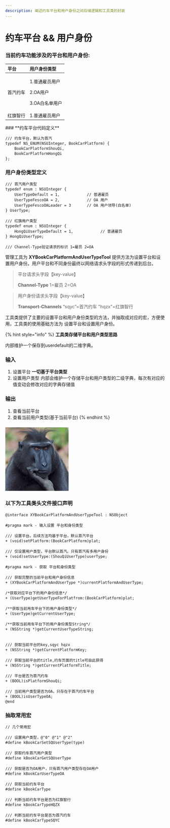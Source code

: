 ```yaml
---
description: 阐述约车平台和用户身份之间存储逻辑和工具类的封装
---
```


# 约车平台 && 用户身份

### 当前约车功能涉及的平台和用户身份:

<table>
  <thead>
    <tr>
      <th style="text-align:left">&#x5E73;&#x53F0;</th>
      <th style="text-align:left">&#x7528;&#x6237;&#x8EAB;&#x4EFD;&#x7C7B;&#x578B;</th>
    </tr>
  </thead>
  <tbody>
    <tr>
      <td style="text-align:left">&#x9996;&#x6C7D;&#x7EA6;&#x8F66;</td>
      <td style="text-align:left">
        <p>1.&#x666E;&#x901A;&#x96C7;&#x5458;&#x7528;&#x6237;</p>
        <p>2.OA&#x7528;&#x6237;</p>
        <p>3.OA&#x767D;&#x540D;&#x5355;&#x7528;&#x6237;</p>
      </td>
    </tr>
    <tr>
      <td style="text-align:left">&#x7EA2;&#x65D7;&#x667A;&#x884C;</td>
      <td style="text-align:left">1.&#x666E;&#x901A;&#x96C7;&#x5458;&#x7528;&#x6237;</td>
    </tr>
  </tbody>
</table>### **约车平台代码定义**

```text
/// 约车平台，默认为首汽
typedef NS_ENUM(NSUInteger, BookCarPlatform) {
    BookCarPlatformShouQi,
    BookCarPlatformHongQi
};
```

### **用户身份类型定义**

```text
/// 首汽用户类型
typedef enum : NSUInteger {
    UserTypeDefault = 1,            // 普通雇员
    UserTypeFescoOA = 2,            // OA 用户
    UserTypeFescoOALeader = 3       // OA 用户领导(白名单)
} UserType;

/// 红旗用户类型
typedef enum : NSUInteger {
    HongQiUserTypeDefault = 1,            // 普通雇员
} HongQiUserType;

/// Channel-Type验证请求的标识 1=雇员 2=OA
```

管理工具为  **XYBookCarPlatformAndUserTypeTool** 提供方法为设置平台和设置用户身份。用户平台和不同身份最终以网络请求头字段的形式传递到后台。

> 平台请求头字段【key-value】
>
> **Channel-Type**    1=雇员 2=OA

> 用户身份请求头字段【key-value】
>
> **Transport-Channels**    “sqyc”=首汽约车 "hqzx"=红旗智行

工具类提供了主要的设置平台和用户身份类型的方法，并抽取成对应的宏，方便使用，工具类的使用基础方法为 设置平台和设置用户身份。

{% hint style="info" %}
**工具类存储平台和用户类型思路**

内部维护一个保存到userdefault的二维字典。



### **输入**

1. 设置平台  **一切基于平台类型**
2. 设置用户类型 内部会维护一个存储平台和用户类型的二级字典，每次有对应的值变动会修改对应的字典存储值



### **输出**

1. 查看当前平台
2. 查看当前用户类型\(基于当前平台\)
{% endhint %}

### 





![&#x54C8;&#x54C8;&#x54C8;](../.gitbook/assets/logo.png)

### 以下为工具类头文件接口声明

```text
@interface XYBookCarPlatformAndUserTypeTool : NSObject

#pragma mark - 输入设置 平台和身份类型

/// 设置平台。后续方法均基于平台，默认首汽平台
+ (void)setPlatform:(BookCarPlatform)plat;

/// 仅设置用户类型，平台默认首汽。只有首汽有多用户身份
+ (void)setUserType:(ShouQiUserType)userType;

#pragma mark - 获取 平台和身份类型

/// 获取完整的当前平台和用户身份信息
+ (XYBookCarPlatformAndUserType *)currentPlatformAndUserType;

/*获取对应平台下的用户身份信息*/
+ (UserType)getUserTypeForPlatfrom:(BookCarPlatform)plat;

/**获取当前用车平台下的用户身份类型*/
+ (UserType)getCurrentUserType;

/**获取当前用车平台下的用户身份类型String*/
+ (NSString *)getCurrentUserTypeString;


/// 获取当前平台的key,sqyc hqzx
+ (NSString *)getCurrentPlatformKey;

/// 获取当前平台的title,约车页面的title可由此获得
+ (NSString *)getCurrentPlatformTitle;

/// 平台是否为首汽约车
+ (BOOL)isPlatformShouQi;

/// 当前用户类型是否为OA，只存在于首汽约车平台
+ (BOOL)isUserTypeOA;
@end
```

### 抽取常用宏

```text
// 几个常用宏

/// 设置用户类型，@"0" @"1" @"2"
#define kBookCarSetSQUserType(type) 

/// 获取约车首汽用户类型
#define kBookCarGetSQUserType 

/// 获取是否为OA用户，只有首汽用户类型存在OA用户
#define kBookCarUserTypeOA 

/// 获取当前约车平台
#define kBookCarType 

/// 判断当前约车平台是否为红旗智行
#define kBookCarTypeHQZX 

/// 判断当前约车平台是否为首汽约车
#define kBookCarTypeSQYC 
```

